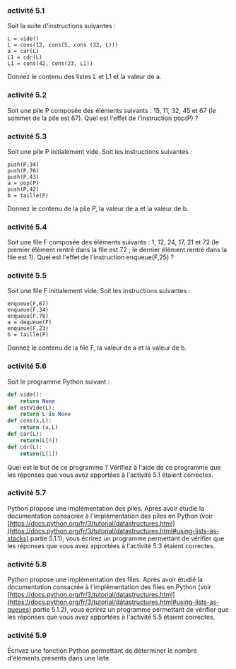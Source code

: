 ### activité 5.1

Soit la suite d'instructions suivantes :

```
L = vide()
L = cons(12, cons(5, cons (32, L)))
a = car(L)
L1 = cdr(L)
L1 = cons(42, cons(23, L1))
```
Donnez le contenu des listes L et L1 et la valeur de a.

### activité 5.2

Soit une pile P composée des éléments suivants : 15, 11, 32, 45 et 67 (le sommet de la pile est 67). Quel est l'effet de l'instruction pop(P) ?

### activité 5.3

Soit une pile P initialement vide. Soit les instructions suivantes :

```
push(P,34)
push(P,76)
push(P,43)
a = pop(P)
push(P,42)
b = taille(P) 
```
Donnez le contenu de la pile P, la valeur de a et la valeur de b.

### activité 5.4
Soit une file F composée des éléments suivants : 1, 12, 24, 17, 21 et 72 (le premier élément rentré dans la file est 72 ; le dernier élément rentré dans la file est 1). Quel est l'effet de l'instruction enqueue(F,25) ?

### activité 5.5

Soit une file F initialement vide. Soit les instructions suivantes :

```
enqueue(F,67)
enqueue(F,34)
enqueue(F,78)
a = dequeue(F)
enqueue(F,23)
b = taille(F)
```
Donnez le contenu de la file F, la valeur de a et la valeur de b.

### activité 5.6

Soit le programme Python suivant :

```python
def vide():
    return None
def estVide(L):
    return L is None
def cons(x,L):
    return (x,L)
def car(L):
    return(L[0])
def cdr(L):
    return(L[1])
```
Quel est le but de ce programme ? Vérifiez à l'aide de ce programme que les réponses que vous avez apportées à l'activité 5.1 étaient correctes.

### activité 5.7
Python propose une implémentation des piles. Après avoir étudié la documentation consacrée à l'implémentation des piles en Python (voir [https://docs.python.org/fr/3/tutorial/datastructures.html](https://docs.python.org/fr/3/tutorial/datastructures.html#using-lists-as-stacks) partie 5.1.1), vous écrirez un programme permettant de vérifier que les réponses que vous avez apportées à l'activité 5.3 étaient correctes.

### activité 5.8
Python propose une implémentation des files. Après avoir étudié la documentation consacrée à l'implémentation des files en Python (voir [https://docs.python.org/fr/3/tutorial/datastructures.html](https://docs.python.org/fr/3/tutorial/datastructures.html#using-lists-as-queues) partie 5.1.2), vous écrirez un programme permettant de vérifier que les réponses que vous avez apportées à l'activité 5.5 étaient correctes.

### activité 5.9
Écrivez une fonction Python permettant de déterminer le nombre d'éléments présents dans une liste.

